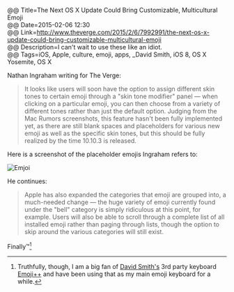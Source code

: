 @@ Title=The Next OS X Update Could Bring Customizable, Multicultural Emoji  
@@ Date=2015-02-06 12:30  
@@ Link=http://www.theverge.com/2015/2/6/7992991/the-next-os-x-update-could-bring-customizable-multicultural-emoji  
@@ Description=I can't wait to use these like an idiot.  
@@ Tags=iOS, Apple, culture, emoji, apps, _David Smith, iOS 8, OS X Yosemite, OS X  

Nathan Ingraham writing for The Verge: 
>It looks like users will soon have the option to assign different skin tones to certain emoji through a "skin tone modifier" panel — when clicking on a particular emoji, you can then choose from a variety of different tones rather than just the default option. Judging from the Mac Rumors screenshots, this feature hasn't been fully implemented yet, as there are still blank spaces and placeholders for various new emoji as well as the specific skin tones, but this should be fully realized by the time 10.10.3 is released.

Here is a screenshot of the placeholder emojis Ingraham refers to:

![Emjoi][d]

He continues:
>Apple has also expanded the categories that emoji are grouped into, a much-needed change — the huge variety of emoji currently found under the "bell" category is simply ridiculous at this point, for example. Users will also be able to scroll through a complete list of all installed emoji rather than paging through lists, though the option to skip around the various categories will still exist.

Finally™[^f]

[^f]: Truthfully, though, I am a big fan of [David Smith's][david-smith] 3rd party keyboard [Emoji++][apple] and have been using that as my main emoji keyboard for a while.

[apple]: https://itunes.apple.com/us/app/emoji++-fast-emoji-keyboard/id919234935?at=1l3vx9s
[d]: http://d.pr/i/1fbKg+
[david-smith]: http://david-smith.org/blog/2014/10/02/introducing-emoji-plus-plus/
